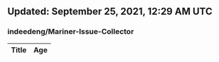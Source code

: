 ## Updated: September 25, 2021, 12:29 AM UTC


### indeedeng/Mariner-Issue-Collector
|**Title**|**Age**|
|:----|:----|